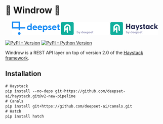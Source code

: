 # 🍃 Windrow 🍃

<p align="center" float="left">
  <img alt="" src="https://raw.githubusercontent.com/deepset-ai/.github/main/deepset-logo-colored.png" width="30%"/>
  <img alt="" src="https://raw.githubusercontent.com/deepset-ai/.github/main/haystack-logo-colored-on-dark.png#gh-dark-mode-only" width="30%"/>
  <img alt="" src="https://raw.githubusercontent.com/deepset-ai/.github/main/haystack-logo-colored.png#gh-light-mode-only" width="30%"/>
</p>

[![PyPI - Version](https://img.shields.io/pypi/v/windrow.svg)](https://pypi.org/project/windrow)
[![PyPI - Python Version](https://img.shields.io/pypi/pyversions/windrow.svg)](https://pypi.org/project/windrow)

Windrow is a REST API layer on top of version 2.0 of the [Haystack framework](https://github.com/deepset-ai/haystack).

## Installation

```
# Haystack
pip install --no-deps git+https://github.com/deepset-ai/haystack.git@v2-new-pipeline
# Canals
pip install git+https://github.com/deepset-ai/canals.git
# Hatch
pip install hatch
```

